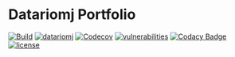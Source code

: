 # Datariomj Portfolio
[![Build](https://www.travis-ci.com/datariomj/datariomj.svg?branch=main)](https://www.travis-ci.com/github/datariomj/datariomj)
[![datariomj](https://img.shields.io/endpoint?url=https://dashboard.cypress.io/badge/simple/3zwyy9/main&style=flat&logo=cypress)](https://dashboard.cypress.io/projects/3zwyy9/runs)
[![Codecov](https://img.shields.io/codecov/c/github/datariomj/datariomj/main)](https://app.codecov.io/gh/datariomj/datariomj/)
[![vulnerabilities](https://img.shields.io/snyk/vulnerabilities/github/datariomj/datariomj)](https://snyk.io/test/github/datariomj/datariomj)
[![Codacy Badge](https://app.codacy.com/project/badge/Grade/7436259e99ee41a7b58f146322089397)](https://www.codacy.com/gh/datariomj/datariomj/dashboard?utm_source=github.com&amp;utm_medium=referral&amp;utm_content=datariomj/datariomj&amp;utm_campaign=Badge_Grade)
[![license](https://img.shields.io/github/license/datariomj/datariomj)](https://github.com/datariomj/datariomj/blob/main/LICENSE.md)
